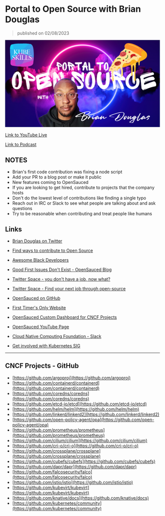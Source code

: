 # Portal to Open Source with Brian Douglas

> published on 02/08/2023

[![kereoke-meme](https://github.com/kubeskills/yt/blob/main/2023/Feb/img/Brian-Douglas-Feb-08-2023.png)](https://www.youtube.com/watch?v=lvga5mtF40A)

[Link to YouTube Live](https://www.youtube.com/watch?v=lvga5mtF40A)

[Link to Podcast](https://kubeskills.fm/2105849/12197779-studying-for-kubernetes-exams)

## NOTES

- Brian's first code contribution was fixing a node script
- Add your PR to a blog post or make it public
- New features coming to OpenSauced
- If you are looking to get hired, contribute to projects that the company hosts
- Don't do the lowest level of contributions like finding a single typo
- Reach out in IRC or Slack to see what people are talking about and ask questions
- Try to be reasonable when contributing and treat people like humans


## Links

- [Brian Douglas on Twitter](https://twitter.com/bdougieYO)

- [Find ways to contribute to Open Source](https://hot.opensauced.pizza/)

- [Awesome Black Developers](https://github.com/bdougie/awesome-black-developers)

- [Good First Issues Don't Exist - OpenSauced Blog](https://opensauced.pizza/blog/good-first-issues-dont-exist)

- [Twitter Space - you don't have a job, now what?](https://twitter.com/saucedopen/status/1623350859307577345?s=20&t=PZIHFsgeOc_coSXkTATvJw)

- [Twitter Space - Find your next job through open-source](https://twitter.com/saucedopen/status/1618398227304435715?s=20&t=PZIHFsgeOc_coSXkTATvJw)

- [OpenSauced on GitHub](https://github.com/open-sauced/open-sauced)

- [First Timer's Only Website](https://firsttimersonly.com)

- [OpenSauced Custom Dashboard for CNCF Projects](https://insights.opensauced.pizza/pages/bdougie/94/dashboard)

- [OpenSauced YouTube Page](https://youtube.com/opensauced)

- [Cloud Native Computing Foundation - Slack](https://communityinviter.com/apps/cloud-native/cncf)

- [Get involved with Kubernetes SIG](https://kubernetes.io/docs/contribute/participate)

---

## CNCF Projects - GitHub

- [https://github.com/argoproj](https://github.com/argoproj)
- [https://github.com/containerd/containerd](https://github.com/containerd/containerd)
- [https://github.com/coredns/coredns](https://github.com/coredns/coredns)
- [https://github.com/etcd-io/etcd](https://github.com/etcd-io/etcd)
- [https://github.com/helm/helm](https://github.com/helm/helm)
- [https://github.com/linkerd/linkerd2](https://github.com/linkerd/linkerd2)
- [https://github.com/open-policy-agent/opa](https://github.com/open-policy-agent/opa)
- [https://github.com/prometheus/prometheus](https://github.com/prometheus/prometheus)
- [https://github.com/cilium/cilium](https://github.com/cilium/cilium)
- [https://github.com/cri-o/cri-o](https://github.com/cri-o/cri-o)
- [https://github.com/crossplane/crossplane](https://github.com/crossplane/crossplane)
- [https://github.com/cubefs/cubefs](https://github.com/cubefs/cubefs)
- [https://github.com/dapr/dapr](https://github.com/dapr/dapr)
- [https://github.com/falcosecurity/falco](https://github.com/falcosecurity/falco)
- [https://github.com/istio/istio](https://github.com/istio/istio)
- [https://github.com/kubevirt/kubevirt](https://github.com/kubevirt/kubevirt)
- [https://github.com/knative/docs](https://github.com/knative/docs)
- [https://github.com/kubernetes/community](https://github.com/kubernetes/community)

